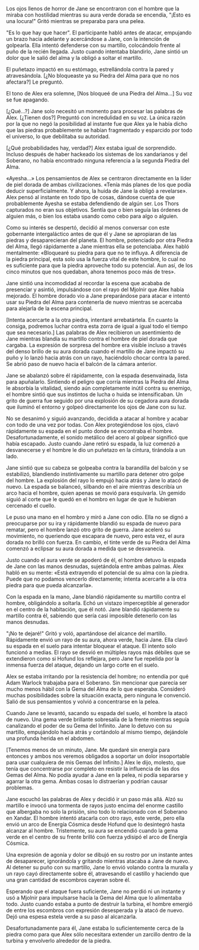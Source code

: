 
Los ojos llenos de horror de Jane se encontraron con el hombre que la miraba con hostilidad mientras su aura verde dorada se encendía, "¡Esto es una locura!" Gritó mientras se preparaba para una pelea.

"Es lo que hay que hacer". El participante habló antes de atacar, empujando un brazo hacia adelante y acercándose a Jane, con la intención de golpearla. Ella intentó defenderse con su martillo, colocándolo frente al puño de la recién llegada. Justo cuando intentaba blandirlo, Jane sintió un dolor que le salió del alma y la obligó a soltar el martillo.

El puñetazo impactó en su estómago, estrellándola contra la pared y atravesándola. [¿No bloqueaste ya su Piedra del Alma para que no nos afectara?] Le preguntó.

El tono de Alex era solemne, [Nos bloqueé de una Piedra del Alma…] Su voz se fue apagando.

[¿Qué...?] Jane solo necesitó un momento para procesar las palabras de Alex. [¿Tienen dos?] Preguntó con incredulidad en su voz. La única razón por la que no negó la posibilidad al instante fue que Alex ya le había dicho que las piedras probablemente se habían fragmentado y esparcido por todo el universo, lo que debilitaba su autoridad.

[¿Qué probabilidades hay, verdad?] Alex estaba igual de sorprendido. Incluso después de haber hackeado los sistemas de los xandarianos y del Soberano, no había encontrado ninguna referencia a la segunda Piedra del Alma.

«Ayesha…» Los pensamientos de Alex se centraron directamente en la líder de piel dorada de ambas civilizaciones. «Tenía más planes de los que podía deducir superficialmente. Y ahora, la huida de Jane la obligó a revelarse». Alex pensó al instante en todo tipo de cosas, dándose cuenta de que probablemente Ayesha se estaba defendiendo de algún ser. Los Thors capturados no eran sus objetivos. Sentía que o bien seguía las órdenes de alguien más, o bien los estaba usando como cebo para algo o alguien.

Como su interés se despertó, decidió al menos conversar con este gobernante intergaláctico antes de que él y Jane se apropiaran de las piedras y desaparecieran del planeta. El hombre, potenciado por otra Piedra del Alma, llegó rápidamente a Jane mientras ella se potenciaba. Alex habló mentalmente: «Bloquearé su piedra para que no te influya. A diferencia de la piedra principal, esta solo usa la fuerza vital de este hombre, lo cual no es suficiente para que la piedra aproveche todo su potencial. Aun así, de los cinco minutos que nos quedaban, ahora tenemos poco más de tres».

Jane sintió una incomodidad al recordar la escena que acababa de presenciar y asintió, impulsándose con el rayo del Mjolnir que Alex había mejorado. El hombre dorado vio a Jane preparándose para atacar e intentó usar su Piedra del Alma para contenerla de nuevo mientras se acercaba para alejarla de la escena principal.

[Intenta acercarte a la otra piedra, intentaré arrebatártela. En cuanto la consiga, podremos luchar contra esta zorra de igual a igual todo el tiempo que sea necesario.] Las palabras de Alex recibieron un asentimiento de Jane mientras blandía su martillo contra el hombre de piel dorada que cargaba. La expresión de sorpresa del hombre era visible incluso a través del denso brillo de su aura dorada cuando el martillo de Jane impactó su puño y lo lanzó hacia atrás con un rayo, haciéndolo chocar contra la pared. Se abrió paso de nuevo hacia el balcón de la cámara anterior.

Jane se abalanzó sobre él rápidamente, con la espada desenvainada, lista para apuñalarlo. Sintiendo el peligro que corría mientras la Piedra del Alma le absorbía la vitalidad, siendo aún completamente inútil contra su enemigo, el hombre sintió que sus instintos de lucha o huida se intensificaban. Un grito de guerra fue seguido por una explosión de su cegadora aura dorada que iluminó el entorno y golpeó directamente los ojos de Jane con su luz.

No se desanimó y siguió avanzando, decidida a atacar al hombre y acabar con todo de una vez por todas. Con Alex protegiéndose los ojos, clavó rápidamente su espada en el punto donde se encontraba el hombre. Desafortunadamente, el sonido metálico del acero al golpear significó que había escapado. Justo cuando Jane retiró su espada, la luz comenzó a desvanecerse y el hombre le dio un puñetazo en la cintura, tirándola a un lado.

Jane sintió que su cabeza se golpeaba contra la barandilla del balcón y se estabilizó, blandiendo instintivamente su martillo para detener otro golpe del hombre. La explosión del rayo lo empujó hacia atrás y Jane lo atacó de nuevo. La espada se balanceó, silbando en el aire mientras describía un arco hacia el hombre, quien apenas se movió para esquivarla. Un gemido siguió al corte que le quedó en el hombro en lugar de que le hubieran cercenado el cuello.

Le puso una mano en el hombro y miró a Jane con odio. Ella no se dignó a preocuparse por su ira y rápidamente blandió su espada de nuevo para rematar, pero el hombre lanzó otro grito de guerra. Jane aceleró su movimiento, no queriendo que escapara de nuevo, pero esta vez, el aura dorada no brilló con fuerza. En cambio, el tinte verde de su Piedra del Alma comenzó a eclipsar su aura dorada a medida que se desvanecía.

Justo cuando el aura verde se apoderó de él, el hombre detuvo la espada de Jane con las manos desnudas, sujetándola entre ambas palmas. Alex habló en su mente: «Está extrayendo el potencial de su alma con la piedra. Puede que no podamos vencerlo directamente; intenta acercarte a la otra piedra para que pueda alcanzarla».

Con la espada en la mano, Jane blandió rápidamente su martillo contra el hombre, obligándolo a soltarla. Echó un vistazo imperceptible al generador en el centro de la habitación, que él notó. Jane blandió rápidamente su martillo contra él, sabiendo que sería casi imposible detenerlo con las manos desnudas.

"¡No te dejaré!" Gritó y voló, apartándose del alcance del martillo. Rápidamente envió un rayo de su aura, ahora verde, hacia Jane. Ella clavó su espada en el suelo para intentar bloquear el ataque. El intento solo funcionó a medias. El rayo se desvió en múltiples rayos más débiles que se extendieron como si Hofund los reflejara, pero Jane fue repelida por la inmensa fuerza del ataque, dejando un largo corte en el suelo.

Alex se estaba irritando por la resistencia del hombre; no entendía por qué Adam Warlock trabajaba para el Soberano. Sin mencionar que parecía ser mucho menos hábil con la Gema del Alma de lo que esperaba. Consideró muchas posibilidades sobre la situación exacta, pero ninguna le convenció. Salió de sus pensamientos y volvió a concentrarse en la pelea.

Cuando Jane se levantó, sacando su espada del suelo, el hombre la atacó de nuevo. Una gema verde brillante sobresalía de la frente mientras seguía canalizando el poder de su Gema del Infinito. Jane lo detuvo con su martillo, empujándolo hacia atrás y cortándolo al mismo tiempo, dejándole una profunda herida en el abdomen.

[Tenemos menos de un minuto, Jane. Me quedaré sin energía para entonces y ambos nos veremos obligados a soportar un dolor insoportable para usar cualquiera de mis Gemas del Infinito.] Alex le dijo, molesto, que tenía que concentrarse por completo en resistir la influencia de las dos Gemas del Alma. No podía ayudar a Jane en la pelea, ni podía separarse y agarrar la otra gema. Ambas cosas lo distraerían y podrían causar problemas.

Jane escuchó las palabras de Alex y decidió ir un paso más allá. Alzó su martillo e invocó una tormenta de rayos justo encima del enorme castillo que albergaba no solo la prisión, sino todo lo relacionado con el Soberano en Xandar. El hombre intentó atacarla con otro rayo, este verde, pero ella envió un arco de Energía Cósmica desde Hofund que lo desintegró hasta alcanzar al hombre. Tristemente, su aura se encendió cuando la gema verde en el centro de su frente brilló con fuerza y ​​disipó el arco de Energía Cósmica.

Una expresión de agonía y dolor se dibujó en su rostro por un instante antes de desaparecer, ignorándola y gritando mientras atacaba a Jane de nuevo. Al detener su puño con su martillo, Jane lo envió volando contra la muralla y un rayo cayó directamente sobre él, atravesando el castillo y haciendo que una gran cantidad de escombros cayeran sobre él.

Esperando que el ataque fuera suficiente, Jane no perdió ni un instante y usó a Mjolnir para impulsarse hacia la Gema del Alma que lo alimentaba todo. Justo cuando estaba a punto de destruir la turbina, el hombre emergió de entre los escombros con expresión desesperada y la atacó de nuevo. Dejó una espesa estela verde a su paso al alcanzarla.

Desafortunadamente para él, Jane estaba lo suficientemente cerca de la piedra como para que Alex sólo necesitara extender un zarcillo dentro de la turbina y envolverlo alrededor de la piedra.